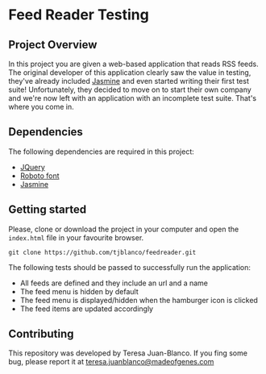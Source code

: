 # Feed Reader Testing

## Project Overview

In this project you are given a web-based application that reads RSS feeds. The original developer of this application clearly saw the value in testing, they've already included [Jasmine](http://jasmine.github.io/) and even started writing their first test suite! Unfortunately, they decided to move on to start their own company and we're now left with an application with an incomplete test suite. That's where you come in.

## Dependencies

The following dependencies are required in this project:

* [JQuery](https://jquery.com/)
* [Roboto font](http://fonts.googleapis.com/css?family=Roboto:400,100,300,700)
* [Jasmine](https://jasmine.github.io/index.html)

## Getting started

Please, clone or download the project in your computer and open the ```index.html``` file in your 
favourite browser. 

````git clone https://github.com/tjblanco/feedreader.git````

The following tests should be passed to successfully run the application:

* All feeds are defined and they include an url and a name
* The feed menu is hidden by default
* The feed menu is displayed/hidden when the hamburger icon is clicked
* The feed items are updated accordingly

## Contributing

This repository was developed by Teresa Juan-Blanco. 
If you fing some bug, please report it at 
[teresa.juanblanco@madeofgenes.com](mailto:teresa.juanblanco@madeofgenes.com) 
